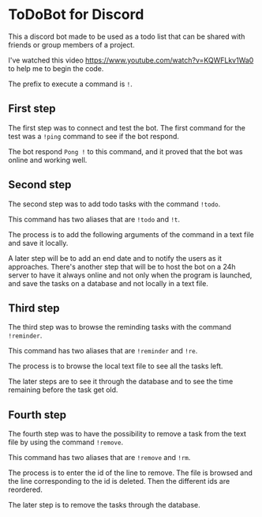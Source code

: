 # ToDoBot for Discord

This a discord bot made to be used as a todo list that can be shared with friends or group members of a project.

I've watched this video https://www.youtube.com/watch?v=KQWFLkv1Wa0 to help me to begin the code.

The prefix to execute a command is `!`.

## First step

The first step was to connect and test the bot. The first command for the test was a `!ping` command to see if the bot respond.

The bot respond `Pong !` to this command, and it proved that the bot was online and working well.

## Second step

The second step was to add todo tasks with the command `!todo`.

This command has two aliases that are `!todo` and `!t`.

The process is to add the following arguments of the command in a text file and save it locally. 

A later step will be to add an end date and to notify the users as it approaches. There's another step that will be to host the bot on a 24h server to have it always online and not only when the program is launched, and save the tasks on a database and not locally in a text file.

## Third step

The third step was to browse the reminding tasks with the command `!reminder`.

This command has two aliases that are `!reminder` and `!re`.

The process is to browse the local text file to see all the tasks left.

The later steps are to see it through the database and to see the time remaining before the task get old.

## Fourth step

The fourth step was to have the possibility to remove a task from the text file by using the command `!remove`.

This command has two aliases that are `!remove` and `!rm`.

The process is to enter the id of the line to remove. The file is browsed and the line corresponding to the id is deleted. Then the different ids are reordered.

The later step is to remove the tasks through the database.
